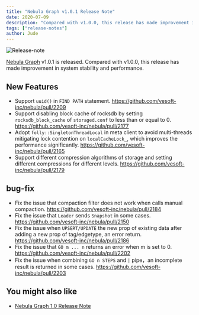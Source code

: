 ```yaml
---
title: "Nebula Graph v1.0.1 Release Note"
date: 2020-07-09
description: "Compared with v1.0.0, this release has made improvement in system stability and performance."
tags: ["release-notes"]
author: Jude
---
```


![Release-note](https://user-images.githubusercontent.com/38887077/87019600-64ccf480-c205-11ea-91f6-7a5092bfae2c.png)

[Nebula Graph](https://github.com/vesoft-inc/nebula) v1.0.1 is released. Compared with v1.0.0, this release has made improvement in system stability and performance.

## New Features

- Support `uuid()` in `FIND PATH` statement. https://github.com/vesoft-inc/nebula/pull/2209
- Support disabling block cache of rocksdb by setting `rocksdb_block_cache` of `storaged.conf` to less than or equal to 0.  https://github.com/vesoft-inc/nebula/pull/2177
- Adopt `folly::SingletonThreadLocal` in meta client to avoid multi-threads mitigating lock contention on `localCacheLock_`, which improves the performance significantly. https://github.com/vesoft-inc/nebula/pull/2165
- Support different compression algorithms of storage and setting different compressions for different levels.  https://github.com/vesoft-inc/nebula/pull/2179

## bug-fix

- Fix the issue that compaction filter does not work when calls manual compaction. https://github.com/vesoft-inc/nebula/pull/2184
- Fix the issue that `Leader` sends `Snapshot` in some cases. https://github.com/vesoft-inc/nebula/pull/2150
- Fix the issue when `UPSERT/UPDATE` the new prop of existing data after adding a new prop of tag/edgetype, an error return. https://github.com/vesoft-inc/nebula/pull/2186
- Fix the issue that `GO m ... n` returns an error when m is set to 0. https://github.com/vesoft-inc/nebula/pull/2202
- Fix the issue when combining `GO n STEPS` and `|` pipe，an incomplete result is returned in some cases. https://github.com/vesoft-inc/nebula/pull/2203

## You might also like

- [Nebula Graph 1.0 Release Note](https://nebula-graph.com.cn/posts/nebula-graph-1.0-release-note/)